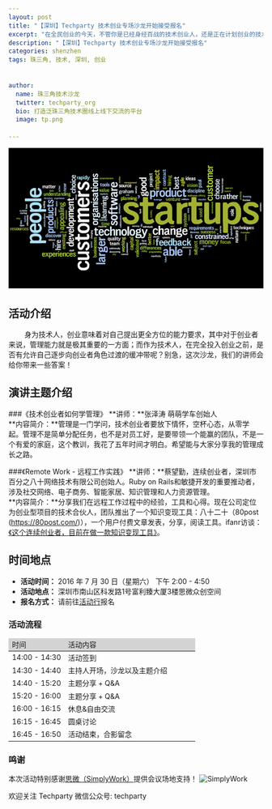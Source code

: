 ```yaml
---
layout: post
title: "【深圳】Techparty 技术创业专场沙龙开始接受报名"
excerpt: "在全民创业的今天，不管你是已经身经百战的技术创业人，还是正在计划创业的技术大拿，请到沙龙来，让我们一起聊聊技术创业那些事"
description: "【深圳】Techparty 技术创业专场沙龙开始接受报名"
categories: shenzhen
tags: 珠三角, 技术, 深圳, 创业


author:
  name: 珠三角技术沙龙
  twitter: techparty_org
  bio: 打造泛珠三角技术圈线上线下交流的平台
  image: tp.png

---
```

![startups](/images/img/startups_750.png)

## 活动介绍
&nbsp;&nbsp;&nbsp;&nbsp;&nbsp;&nbsp;&nbsp;&nbsp;身为技术人，创业意味着对自己提出更全方位的能力要求，其中对于创业者来说，管理能力就是极其重要的一方面；而作为技术人，在完全投入创业之前，是否有允许自己逐步向创业者角色过渡的缓冲带呢？别急，这次沙龙，我们的讲师会给你带来一些答案！

## 演讲主题介绍
###《技术创业者如何学管理》
**讲师：**张泽涛 萌萌学车创始人  
**内容简介：**管理是一门学问，技术创业者要放下情怀，空杯心态，从零学起。管理不是简单分配任务，也不是对员工好，是要带领一个能赢的团队，不是一个有爱的家庭，这个教训，我花了五年时间才明白。希望能与大家分享我的管理成长之路。

###《Remote Work - 远程工作实践》
**讲师：**蔡望勤，连续创业者，深圳市百分之八十网络技术有限公司创始人。Ruby on Rails和敏捷开发的重要推动者，涉及社交网络、电子商务、智能家居、知识管理和人力资源管理。  
**内容简介：**分享我们在远程工作过程中的经验，工具和心得。现在公司定位为创业型项目的技术合伙人，团队推出了一个知识变现工具：八十二十（80post (https://80post.com/)），一个用户付费文章发表，分享，阅读工具。ifanr访谈：[《这个连续创业者，目前在做一款知识变现工具》](http://www.ifanr.com/684574)。

## 时间地点
* **活动时间：** 2016 年 7 月 30 日（星期六） 下午 2:00 - 4:50
* **活动地点：** 深圳市南山区科发路1号富利臻大厦3楼思微众创空间
* **报名方式：** 请前往[活动行](http://t.cn/RtbxHwz)报名

### 活动流程

<table>
  <thead style='background: lightgray'>
    <td width="30%">时间</td><td>活动内容</td>
  </thead>
  <tbody>
    <tr><td>14:00 - 14:30</td><td>活动签到</td></tr>
    <tr><td>14:30 - 14:40</td><td>主持人开场，沙龙以及主题介绍</td></tr>
    <tr><td>14:40 - 15:20</td><td>主题分享 + Q&A</td></tr>
    <tr><td>15:20 - 16:00</td><td>主题分享 + Q&A</td></tr>
    <tr><td>16:00 - 16:15</td><td>休息&自由交流</td></tr>
    <tr><td>16:15 - 16:45</td><td>圆桌讨论</td></tr>
    <tr><td>16:45 - 16:50</td><td>活动结束，合影留念</td></tr>
  </tbody>
</table>

### 鸣谢
本次活动特别感谢[思微（SimplyWork）](http://www.simplywork.cn/)提供会议场地支持！
![SimplyWork](http://7xj84e.com1.z0.glb.clouddn.com/simply_work.png)

欢迎关注 Techparty 微信公众号: techparty
